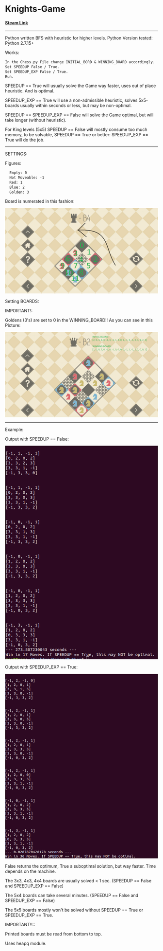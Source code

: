 # Knights-Game
#### [Steam Link](https://store.steampowered.com/app/476240/KNIGHTS/)

---

Python written BFS with heuristic for higher levels. Python Version tested: Python 2.7.15+

Works:

    In the Chess.py File change INITIAL_BORD & WINNING_BOARD accordingly.
    Set SPEEDUP False / True.
    Set SPEEDUP_EXP False / True.
    Run.
    
    
SPEEDUP == True will usually solve the Game way faster, uses out of place heuristic. And is optimal.

SPEEDUP_EXP == True will use a non-admissible heuristic, solves 5x5-boards usually within seconds or less, but may be non-optimal.


SPEEDUP == SPEEDUP_EXP == False will solve the Game optimal, but will take longer (without heuristic).

For King levels (5x5) SPEEDUP == False will mostly consume too much memory, to be solvable, SPEEDUP == True or better: SPEEDUP_EXP == True will do the job.

---

SETTINGS:

Figures:

      Empty: 0      
      Not Moveable: -1
      Red: 1
      Blue: 2
      Golden: 3


Board is numerated in this fashion:

  ![Image description](Images/Knights1.png)

Setting BOARDS:

IMPORTANT!:

Goldens (3's) are set to 0 in the WINNING_BOARD!! As you can see in this Picture:


![Image description](Images/Knights2.png)

---

Example:

Output with SPEEDUP == False:

![Image description](Images/slow.png)

Output with SPEEDUP_EXP == True:

![Image description](Images/fast.png)


False returns the optimum, True a suboptimal solution, but way faster. Time depends on the machine.

The 3x3, 4x3, 4x4 boards are usually solved < 1 sec. (SPEEDUP == False and SPEEDUP_EXP == False)

The 5x4 boards can take several  minutes. (SPEEDUP == False and SPEEDUP_EXP == False)

The 5x5 boards mostly won't be solved without SPEEDUP == True or SPEEDUP_EXP == True.


IMPORTANT!!::

Printed boards must be read from bottom to top.

Uses heapq module.

